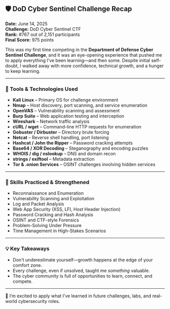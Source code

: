 
## 🛡️ DoD Cyber Sentinel Challenge Recap

**Date:** June 14, 2025  
**Challenge:** DoD Cyber Sentinel CTF  
**Rank:** #767 out of 2,151 participants  
**Final Score:** 975 points

This was my first time competing in the **Department of Defense Cyber Sentinel Challenge**, and it was an eye-opening experience that pushed me to apply everything I’ve been learning—and then some. Despite initial self-doubt, I walked away with more confidence, technical growth, and a hunger to keep learning.

---

### 🔧 Tools & Technologies Used

- **Kali Linux** – Primary OS for challenge environment
- **Nmap** – Host discovery, port scanning, and service enumeration
- **OpenVAS** – Vulnerability scanning and assessment
- **Burp Suite** – Web application testing and interception
- **Wireshark** – Network traffic analysis
- **cURL / wget** – Command-line HTTP requests for enumeration
- **Gobuster / Dirbuster** – Directory brute forcing
- **Netcat** – Reverse shell handling, port listening
- **Hashcat / John the Ripper** – Password cracking attempts
- **Base64 / XOR Decoding** – Steganography and encoding puzzles
- **WHOIS / dig / nslookup** – DNS and domain recon
- **strings / exiftool** – Metadata extraction
- **Tor & .onion Services** – OSINT challenges involving hidden services

---

### 🧠 Skills Practiced & Strengthened

- Reconnaissance and Enumeration  
- Vulnerability Scanning and Exploitation  
- Log and Packet Analysis  
- Web App Security (XSS, LFI, Host Header Injection)  
- Password Cracking and Hash Analysis  
- OSINT and CTF-style Forensics  
- Problem-Solving Under Pressure  
- Time Management in High-Stakes Scenarios

---

### 💡 Key Takeaways

- Don't underestimate yourself—growth happens at the edge of your comfort zone.
- Every challenge, even if unsolved, taught me *something* valuable.
- The cyber community is full of opportunities to learn, connect, and compete.

---

📌 I’m excited to apply what I’ve learned in future challenges, labs, and real-world cybersecurity roles.

